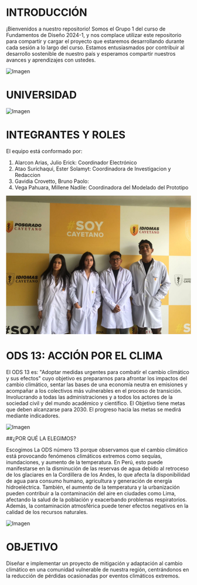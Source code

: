 
# INTRODUCCIÓN

¡Bienvenidos a nuestro repositorio! Somos el Grupo 1 del curso de Fundamentos de Diseño 2024-1, y nos complace utilizar este repositorio para compartir y cargar el proyecto que estaremos desarrollando durante cada sesión a lo largo del curso. Estamos entusiasmados por contribuir al desarrollo sostenible de nuestro país y esperamos compartir nuestros avances y aprendizajes con ustedes. 

![Imagen](https://www.parlamentoandino.org/images/servicios/informacion/ODS.jpg)

# UNIVERSIDAD

![Imagen](https://semanadelcannabis.cayetano.edu.pe/assets/img/logo-upch.png)

# INTEGRANTES Y ROLES

El equipo está conformado por: 

1. Alarcon Arias, Julio Erick: Coordinador Electrónico
2. Atao Surichaqui, Ester Solamyt: Coordinadora de Investigacion y Redaccion
3. Gavidia Crovetto, Bruno Paolo: 
4. Vega Pahuara, Millene Nadile: Coordinadora del Modelado del Prototipo

![Imagen](Archivos_de_FDD/Imagenes/Foto_integrantes_FDD.jpg)

# ODS 13: ACCIÓN POR EL CLIMA

El ODS 13 es: "Adoptar medidas urgentes para combatir el cambio climático y sus efectos" cuyo objetivo es prepararnos para afrontar los impactos del cambio climático, sentar las bases de una economía neutra en emisiones y acompañar a los colectivos más vulnerables en el proceso de transición. Involucrando a todas las administraciones y a todos los actores de la sociedad civil y del mundo académico y científico. El Objetivo tiene metas que deben alcanzarse para 2030. El progreso hacia las metas se medirá mediante indicadores.

![Imagen](https://www.isglobal.org/documents/10179/6939518/sdg+13+grande+es.jpg/cba42d02-4e25-4cc3-b045-a4f1a9f0ed40?t=1539694658000)

##¿POR QUÉ LA ELEGIMOS?

Escogimos La ODS número 13 porque observamos que el cambio climático está provocando fenómenos climáticos extremos como sequías, inundaciones, y aumento de la temperatura. En Perú, esto puede manifestarse en la disminución de las reservas de agua debido al retroceso de los glaciares en la Cordillera de los Andes, lo que afecta la disponibilidad de agua para consumo humano, agricultura y generación de energía hidroeléctrica. También, el aumento de la temperatura y la urbanización pueden contribuir a la contaminación del aire en ciudades como Lima, afectando la salud de la población y exacerbando problemas respiratorios. Además, la contaminación atmosférica puede tener efectos negativos en la calidad de los recursos naturales.

![Imagen](https://www.dorsanfiltration.com/wp-content/uploads/2023/06/dorsan-filtration-medio-ambiente-sostenibilidad-compromiso-6-1024x862.jpg)

# OBJETIVO

Diseñar e implementar un proyecto de mitigación y adaptación al cambio climático en una comunidad vulnerable de nuestra región, centrándonos en la reducción de pérdidas ocasionadas por eventos climáticos extremos.


